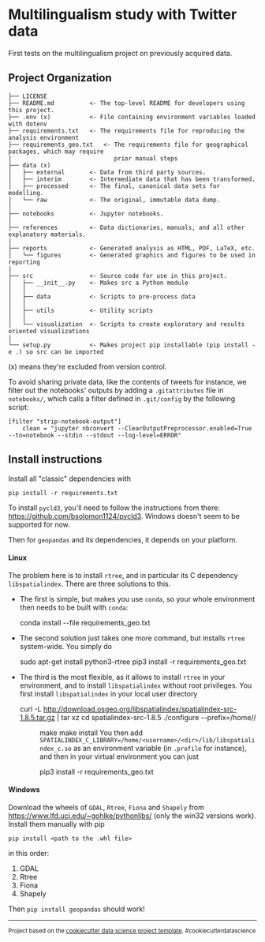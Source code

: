 # Multilingualism study with Twitter data

First tests on the multilingualism project on previously acquired data.

## Project Organization

    ├── LICENSE
    ├── README.md          <- The top-level README for developers using this project.
    ├── .env (x)           <- File containing environment variables loaded with dotenv
    ├── requirements.txt   <- The requirements file for reproducing the analysis environment
    ├── requirements_geo.txt   <- The requirements file for geographical packages, which may require
    |                             prior manual steps
    ├── data (x)
    │   ├── external       <- Data from third party sources.
    │   ├── interim        <- Intermediate data that has been transformed.
    │   ├── processed      <- The final, canonical data sets for modelling.
    │   └── raw            <- The original, immutable data dump.
    │
    ├── notebooks          <- Jupyter notebooks.
    │
    ├── references         <- Data dictionaries, manuals, and all other explanatory materials.
    │
    ├── reports            <- Generated analysis as HTML, PDF, LaTeX, etc.
    │   └── figures        <- Generated graphics and figures to be used in reporting
    |
    ├── src                <- Source code for use in this project.
    │   ├── __init__.py    <- Makes src a Python module
    │   │
    │   ├── data           <- Scripts to pre-process data
    │   │
    │   ├── utils          <- Utility scripts
    │   │
    │   └── visualization  <- Scripts to create exploratory and results oriented visualizations
    |
    └── setup.py           <- Makes project pip installable (pip install -e .) so src can be imported

(x) means they're excluded from version control.

To avoid sharing private data, like the contents of tweets for instance, we
filter out the notebooks' outputs by adding a `.gitattributes` file in
`notebooks/`, which calls a filter defined in `.git/config` by the following script:

    [filter "strip-notebook-output"]
        clean = "jupyter nbconvert --ClearOutputPreprocessor.enabled=True --to=notebook --stdin --stdout --log-level=ERROR"



## Install instructions
Install all "classic" dependencies with

    pip install -r requirements.txt

To install `pycld3`, you'll need to follow the instructions from there:
https://github.com/bsolomon1124/pycld3. Windows doesn't seem to be supported
for now.

Then for `geopandas` and its dependencies, it depends on your platform.

#### Linux
The problem here is to install `rtree`, and in particular its C dependency `libspatialindex`. There are three solutions to this.

- The first is simple, but makes you use `conda`, so your whole environment then needs to be built with `conda`:


    conda install --file requirements_geo.txt



- The second solution just takes one more command, but installs `rtree` system-wide. You simply do


    sudo apt-get install python3-rtree
    pip3 install -r requirements_geo.txt



- The third is the most flexible, as it allows to install `rtree` in your
  environment, and  to install `libspatialindex` without root privileges.
  You first install `libspatialindex` in your local user directory


    curl -L http://download.osgeo.org/libspatialindex/spatialindex-src-1.8.5.tar.gz | tar xz
    cd spatialindex-src-1.8.5
    ./configure --prefix=/home/<username>/<dir>
    make
    make install
You then add
`SPATIALINDEX_C_LIBRARY=/home/<username>/<dir>/lib/libspatialindex_c.so` as an
environment variable (in `.profile` for instance), and then in your virtual
environment you can just

    pip3 install -r requirements_geo.txt


####  Windows
Download the wheels of `GDAL`, `Rtree`, `Fiona` and `Shapely` from
https://www.lfd.uci.edu/~gohlke/pythonlibs/ (only the win32 versions work).
Install them manually with pip

    pip install <path to the .whl file>

in this order:
1. GDAL
2. Rtree
3. Fiona
4. Shapely

Then `pip install geopandas` should work!




--------

<p><small>Project based on the <a target="_blank" href="https://drivendata.github.io/cookiecutter-data-science/">cookiecutter data science project template</a>. #cookiecutterdatascience</small></p>
